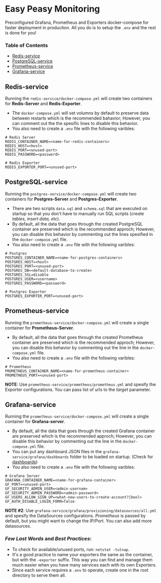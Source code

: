 # Easy Peasy Monitoring
Preconfigured Grafana, Prometheus and Exporters docker-compose for faster deployment in production. All you do is to setup the `.env` and the rest is done for you!

### Table of Contents
- [Redis-service](https://github.com/keivanipchihagh/easy-peasy-monitoring#redis-service)
- [PostgreSQL-service](https://github.com/keivanipchihagh/easy-peasy-monitoring#postgresql-service)
- [Prometheus-service](https://github.com/keivanipchihagh/easy-peasy-monitoring#prometheus-service)
- [Grafana-service](https://github.com/keivanipchihagh/easy-peasy-monitoring#grafana-service)

## Redis-service
Running the `redis-service/docker-compose.yml` will create two containers for **Redis-Server** and **Redis-Exporter**.
- The `docker-compose.yml` will set volumns by default to preserve data between restarts which is the recommended bahavior; However, you can comment out the the spesific lines to disable this behavior.
- You also need to create a `.env` file with the following varibles:

```
# Redis Server
REDIS_CONTAINER_NAME=<name-for-redis-containers>
REDIS_HOST=<host>
REDIS_PORT=<unused-port>
REDIS_PASSWORD=<password>

# Redis Exporter
REDIS_EXPORTER_PORT=<unused-port>
```

## PostgreSQL-service
Running the `postgres-service/docker-compose.yml` will create two containers for **Postgres-Server** and **Postgres-Exporter**.
- There are two scripts `data.sql` and `schema.sql` that are executed on startup so that you don't have to manually run SQL scripts (*create tables, insert data, etc*).
- By default, all the data that goes through the created PostgreSQL container are preserved which is the recommended approch; However, you can disable this behavior by commenting out the lines spesified in the `docker-compose.yml` file.
- You also need to create a `.env` file with the following varibles:

```
# Postgres
POSTGRES_CONTAINER_NAME=<name-for-postgres-containers>
POSTGRES_HOST=<host>
POSTGRES_PORT=<unused-port>
POSTGRES_DB=<default-database-to-create>
POSTGRES_SSL=disable
POSTGRES_USER=<username>
POSTGRES_PASSWORD=<password>

# Postgres Exporter
POSTGRES_EXPORTER_PORT=<unused-port>
```

## Prometheus-service
Running the `prometheus-service/docker-compose.yml` will create a single container for **Prometheus-Server**.
- By default, all the data that goes through the created Prometheus container are preserved which is the recommended approch; However, you can disable this behavior by commenting out the line in the `docker-compose.yml` file.
- You also need to create a `.env` file with the following varibles:

```
# Prometheus
PROMETHEUS_CONTAINER_NAME=<name-for-prometheus-container>
PROMETHEUS_PORT=<unused-port>
```
**NOTE**: Use `prometheus-service/prometheus/prometheus.yml` and spesify the Exporter configurations. You can pass list of urls to the *target* parameter.


## Grafana-service
Running the `prometheus-service/docker-compose.yml` will create a single container for **Grafana-server**.
- By default, all the data that goes through the created Grafana container are preserved which is the recommended approch; However, you can disable this behavior by commenting out the line in the `docker-compose.yml` file.
- You can put any dashboard JSON files in the `grafana-service/grafana/dashboards` folder to be loaded on startup. (Check for [dashboards](https://grafana.com/grafana/dashboards))
- You also need to create a `.env` file with the following varibles:

```
# Grafana Server
GRAFANA_CONTAINER_NAME=<name-for-grafana-container>
GF_PORT=<unused-port>
GF_SECURITY_ADMIN_USER=<admin-usernam>
GF_SECURITY_ADMIN_PASSWORD=<admin-password>
GF_USERS_ALLOW_SIGN_UP=<what-new-users-to-create-account?|bool>
GF_AUTH_DISABLE_LOGIN_FORM=false
```

**NOTE #2**: Use `grafana-service/grafana/provisioning/datasources/all.yml` and spesify the DataSources configurations. *Prometheus* is passed by default, but you might want to change the IP/Port. You can also add more datasources.


### *Few Last Words* and *Best Practices*:
- To check for available/unused ports, run: `netstat -tulnap`.
- It's a good practice to name your exporters the same as the container, but with the `-exporter` suffix. This way you can find and manage them much easier when you have many services each with its own Exporters.
- Since each service requires a `.env` to operate, create one in the root directory to serve them all.
